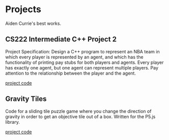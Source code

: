 # Projects
Aiden Currie's best works.



## CS222 Intermediate C++ Project 2
Project Specification: Design a C++ program to represent an NBA team in which every player is represented by an agent, and which has the functionality of printing pay stubs for both players and agents. Every player has exactly one agent, but one agent can represent multiple players. Pay attention to the relationship between the player and the agent.

[project code](https://github.com/ajcurrie-arch/ecstatic_booleans/tree/main/CS222_IntermediateCPP_Project2)


## Gravity Tiles
Code for a sliding tile puzzle game where you change the direction of gravity in order to get an objective tile out of a box. 
Written for the P5.js library.

[project code](https://github.com/ajcurrie-arch/ecstatic_booleans/blob/main/Gravity%20Tiles)
